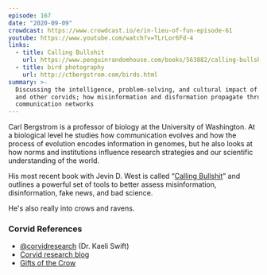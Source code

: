 ```yaml
---
episode: 167
date: "2020-09-09"
crowdcast: https://www.crowdcast.io/e/in-lieu-of-fun-episode-61
youtube: https://www.youtube.com/watch?v=TLrLor6Fd-4
links:
  - title: Calling Bullshit
    url: https://www.penguinrandomhouse.com/books/563882/calling-bullshit-by-carl-t-bergstrom-and-jevin-d-west/
  - title: bird photography
    url: http://ctbergstrom.com/birds.html
summary: >-
  Discussing the intelligence, problem-solving, and cultural impact of crows
  and other corvids; how misinformation and disformation propagate through
  communication networks
---
```


Carl Bergstrom is a professor of biology at the University of Washington. At a
biological level he studies how communication evolves and how the process of
evolution encodes information in genomes, but he also looks at how norms and
institutions influence research strategies and our scientific understanding of
the world.

His most recent book with Jevin D. West is called “[Calling Bullshit][cb]” and
outlines a powerful set of tools to better assess misinformation, disinformation,
fake news, and bad science.

He's also really into crows and ravens.

[cb]: https://www.penguinrandomhouse.com/books/563882/calling-bullshit-by-carl-t-bergstrom-and-jevin-d-west/

### Corvid References

- [@corvidresearch](https://twitter.com/corvidresearch) (Dr. Kaeli Swift)
- [Corvid research blog](https://corvidresearch.blog/)
- [Gifts of the Crow](https://www.simonandschuster.com/books/Gifts-of-the-Crow/John-Marzluff/9781439198742)
